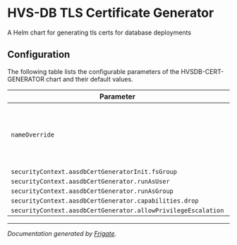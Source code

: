 
HVS-DB TLS Certificate Generator  
===============================

A Helm chart for generating tls certs for database deployments


## Configuration

The following table lists the configurable parameters of the HVSDB-CERT-GENERATOR chart and their default values.

| Parameter                | Description             | Default        |
| ------------------------ | ----------------------- | -------------- |
| `nameOverride` | The name for HVSDB-CERT-GENERATOR chart (Default: .Chart.Name) | `""` |
| `securityContext.aasdbCertGeneratorInit.fsGroup` |  | `1001` |
| `securityContext.aasdbCertGenerator.runAsUser` |  | `1001` |
| `securityContext.aasdbCertGenerator.runAsGroup` |  | `1001` |
| `securityContext.aasdbCertGenerator.capabilities.drop` |  | `["all"]` |
| `securityContext.aasdbCertGenerator.allowPrivilegeEscalation` |  | `false` |



---
_Documentation generated by [Frigate](https://frigate.readthedocs.io)._

